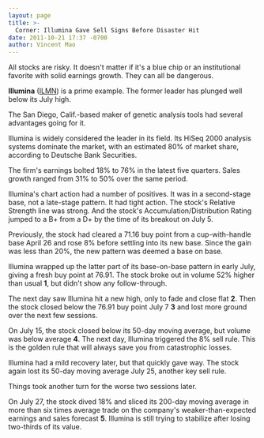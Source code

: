 ```yaml
---
layout: page
title: >-
  Corner: Illumina Gave Sell Signs Before Disaster Hit
date: 2011-10-21 17:37 -0700
author: Vincent Mao
---
```





All stocks are risky. It doesn't matter if it's a blue chip or an institutional favorite with solid earnings growth. They can all be dangerous.

  

**Illumina** ([ILMN](https://research.investors.com/quote.aspx?symbol=ILMN)) is a prime example. The former leader has plunged well below its July high.

  

The San Diego, Calif.-based maker of genetic analysis tools had several advantages going for it.

  

Illumina is widely considered the leader in its field. Its HiSeq 2000 analysis systems dominate the market, with an estimated 80% of market share, according to Deutsche Bank Securities.

  

The firm's earnings bolted 18% to 76% in the latest five quarters. Sales growth ranged from 31% to 50% over the same period.

  

Illumina's chart action had a number of positives. It was in a second-stage base, not a late-stage pattern. It had tight action. The stock's Relative Strength line was strong. And the stock's Accumulation/Distribution Rating jumped to a B+ from a D+ by the time of its breakout on July 5.

  

Previously, the stock had cleared a 71.16 buy point from a cup-with-handle base April 26 and rose 8% before settling into its new base. Since the gain was less than 20%, the new pattern was deemed a base on base.

  

Illumina wrapped up the latter part of its base-on-base pattern in early July, giving a fresh buy point at 76.91. The stock broke out in volume 52% higher than usual **1**, but didn't show any follow-through.

  

The next day saw Illumina hit a new high, only to fade and close flat **2**. Then the stock closed below the 76.91 buy point July 7 **3** and lost more ground over the next few sessions.

  

On July 15, the stock closed below its 50-day moving average, but volume was below average **4**. The next day, Illumina triggered the 8% sell rule. This is the golden rule that will always save you from catastrophic losses.

  

Illumina had a mild recovery later, but that quickly gave way. The stock again lost its 50-day moving average July 25, another key sell rule.

  

Things took another turn for the worse two sessions later.

  

On July 27, the stock dived 18% and sliced its 200-day moving average in more than six times average trade on the company's weaker-than-expected earnings and sales forecast **5**. Illumina is still trying to stabilize after losing two-thirds of its value.




